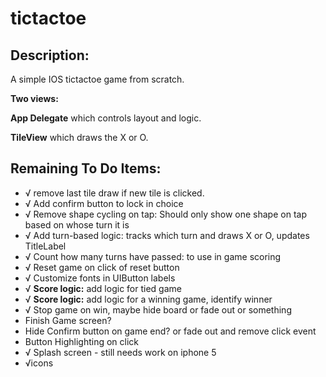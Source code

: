 tictactoe
=========

Description:
------------
A simple IOS tictactoe game from scratch. 

**Two views:**

**App Delegate** which controls layout and logic.

**TileView** which draws the X or O.

Remaining To Do Items:
----------------------
+ √ remove last tile draw if new tile is clicked.
+ √ Add confirm button to lock in choice
+ √ Remove shape cycling on tap: Should only show one shape on tap based on whose turn it is
+ √ Add turn-based logic: tracks which turn and draws X or O, updates TitleLabel
+ √ Count how many turns have passed: to use in game scoring
+ √ Reset game on click of reset button
+ √ Customize fonts in UIButton labels
+ √ **Score logic:** add logic for tied game
+ √ **Score logic:** add logic for a winning game, identify winner
+ √ Stop game on win, maybe hide board or fade out or something
+ Finish Game screen?
+ Hide Confirm button on game end? or fade out and remove click event
+ Button Highlighting on click
+ √ Splash screen - still needs work on iphone 5
+ √icons